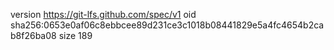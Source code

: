 version https://git-lfs.github.com/spec/v1
oid sha256:0653e0af06c8ebbcee89d231ce3c1018b08441829e5a4fc4654b2cab8f26ba08
size 189
